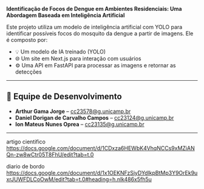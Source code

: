 **Identificação de Focos de Dengue em Ambientes Residenciais: Uma Abordagem Baseada em Inteligência Artificial**

Este projeto utiliza um modelo de inteligência artificial com YOLO para identificar possíveis focos do mosquito da dengue a partir de imagens. Ele é composto por:

- 💡 Um modelo de IA treinado (YOLO)
- 🌐 Um site em Next.js para interação com usuários
- ⚙️ Uma API em FastAPI para processar as imagens e retornar as detecções

---

## 👥 Equipe de Desenvolvimento

- **Arthur Gama Jorge** – [cc23578@g.unicamp.br](mailto:cc23578@g.unicamp.br)  
- **Daniel Dorigan de Carvalho Campos** – [cc23124@g.unicamp.br](mailto:cc23124@g.unicamp.br)  
- **Ion Mateus Nunes Oprea** – [cc23135@g.unicamp.br](mailto:cc23135@g.unicamp.br)  

---

artigo cientifico https://docs.google.com/document/d/1CDxza6HEWbK4VhqNCCs9xMZiANQn-zw8wCtr05T8FhU/edit?tab=t.0

diario de bordo https://docs.google.com/document/d/1x1OEKNFzSjyDYdlkpBtMp3Y9OrEk9uxrJUWFDLCoOwM/edit?tab=t.0#heading=h.nlk486x5fh5u 

